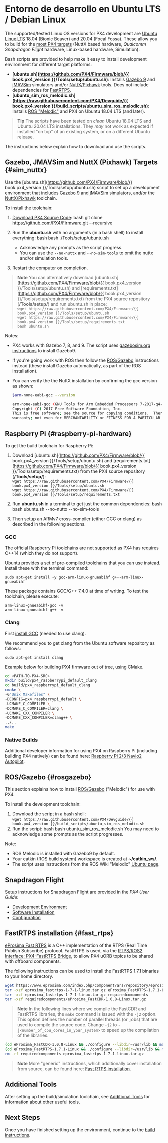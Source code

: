# Entorno de desarrollo en Ubuntu LTS / Debian Linux

The supported/tested Linux OS versions for PX4 development are [Ubuntu Linux LTS](https://wiki.ubuntu.com/LTS) 18.04 (Bionic Beaver) and 20.04 (Focal Fossa). These allow you to build for the [most PX4 targets](../setup/dev_env.md#supported-targets) (NuttX based hardware, *Qualcomm Snapdragon Flight* hardware, Linux-based hardware, Simulation).

Bash scripts are provided to help make it easy to install development environment for different target platforms:

* **[ubuntu.sh](https://github.com/PX4/Firmware/blob/{{ book.px4_version }}/Tools/setup/ubuntu.sh)**: Installs [Gazebo 9](../simulation/gazebo.md) and [jMAVSim](../simulation/jmavsim.md) simulators and/or [NuttX/Pixhawk](../setup/building_px4.md#nuttx) tools. Does not include dependencies for [FastRTPS](#fast_rtps).
* **[ubuntu_sim_ros_melodic.sh](https://raw.githubusercontent.com/PX4/Devguide/{{ book.px4_version }}/build_scripts/ubuntu_sim_ros_melodic.sh)**: Installs [ROS "Melodic"](#rosgazebo) and PX4 on Ubuntu 18.04 LTS (and later).

> **Tip** The scripts have been tested on *clean* Ubuntu 18.04 LTS and Ubuntu 20.04 LTS installations. They *may* not work as expected if installed "on top" of an existing system, or on a different Ubuntu release.

The instructions below explain how to download and use the scripts.

## Gazebo, JMAVSim and NuttX (Pixhawk) Targets {#sim_nuttx}

Use the [ubuntu.sh](https://github.com/PX4/Firmware/blob/{{ book.px4_version }}/Tools/setup/ubuntu.sh) script to set up a development environment that includes [Gazebo 9](../simulation/gazebo.md) and [jMAVSim](../simulation/jmavsim.md) simulators, and/or the [NuttX/Pixhawk](../setup/building_px4.md#nuttx) toolchain.

To install the toolchain:

1. [Download PX4 Source Code](../setup/building_px4.md): 
        bash
        git clone https://github.com/PX4/Firmware.git --recursive

2. Run the **ubuntu.sh** with no arguments (in a bash shell) to install everything: 
        bash
        bash ./Tools/setup/ubuntu.sh
    
      
    * Acknowledge any prompts as the script progress.
    * You can use the `--no-nuttx` and `--no-sim-tools` to omit the nuttx and/or simulation tools.
3. Restart the computer on completion.

> **Note** You can alternatively download [ubuntu.sh](https://github.com/PX4/Firmware/blob/{{ book.px4_version }}/Tools/setup/ubuntu.sh) and [requirements.txt](https://github.com/PX4/Firmware/blob/{{ book.px4_version }}/Tools/setup/requirements.txt) from the PX4 source repository (**/Tools/setup/**) and run ubuntu.sh in place:   
> `wget https://raw.githubusercontent.com/PX4/Firmware/{{ book.px4_version }}/Tools/setup/ubuntu.sh`   
> `wget https://raw.githubusercontent.com/PX4/Firmware/{{ book.px4_version }}/Tools/setup/requirements.txt`   
> `bash ubuntu.sh`

Notes:

* PX4 works with Gazebo 7, 8, and 9. The script uses [gazebosim.org instructions](http://gazebosim.org/tutorials?tut=install_ubuntu&cat=install) to install Gazebo9.
* If you're going work with ROS then follow the [ROS/Gazebo](#rosgazebo) instructions instead (these install Gazebo automatically, as part of the ROS installation).
* You can verify the the NuttX installation by confirming the gcc version as shown:
    
    ```bash
    $arm-none-eabi-gcc --version
    
    arm-none-eabi-gcc (GNU Tools for Arm Embedded Processors 7-2017-q4-major) 7.2.1 20170904 (release) [ARM/embedded-7-branch revision 255204]
    Copyright (C) 2017 Free Software Foundation, Inc.
    This is free software; see the source for copying conditions.  There is NO
    warranty; not even for MERCHANTABILITY or FITNESS FOR A PARTICULAR PURPOSE.
    ```

<!-- Do we need to add to our scripts or can we assume correct version installs over?
Remove any old versions of the arm-none-eabi toolchain.</p>

<pre><code class="sh">sudo apt-get remove gcc-arm-none-eabi gdb-arm-none-eabi binutils-arm-none-eabi gcc-arm-embedded
sudo add-apt-repository --remove ppa:team-gcc-arm-embedded/ppa
</code></pre>

<p>-->

## Raspberry Pi {#raspberry-pi-hardware}

<!-- NOTE: RaPi docker toolchain (for comparison) here: https://github.com/PX4/containers/blob/master/docker/Dockerfile_armhf -->

To get the build toolchain for Raspberry Pi:

1. Download [ubuntu.sh](https://github.com/PX4/Firmware/blob/{{ book.px4_version }}/Tools/setup/ubuntu.sh) and [requirements.txt](https://github.com/PX4/Firmware/blob/{{ book.px4_version }}/Tools/setup/requirements.txt) from the PX4 source repository (**/Tools/setup/**):   
    `wget https://raw.githubusercontent.com/PX4/Firmware/{{ book.px4_version }}/Tools/setup/ubuntu.sh`   
    `wget https://raw.githubusercontent.com/PX4/Firmware/{{ book.px4_version }}/Tools/setup/requirements.txt`
2. Run **ubuntu.sh** in a terminal to get just the common dependencies: 
        bash
        bash ubuntu.sh --no-nuttx --no-sim-tools

3. Then setup an ARMv7 cross-compiler (either GCC or clang) as described in the following sections.

### GCC

The official Raspberry Pi toolchains are not supported as PX4 has requires C++14 (which they do not support).

Ubuntu provides a set of pre-compiled toolchains that you can use instead. Install these with the terminal command:

    sudo apt-get install -y gcc-arm-linux-gnueabihf g++-arm-linux-gnueabihf
    

These package contains GCC/G++ 7.4.0 at time of writing. To test the toolchain, please execute:

    arm-linux-gnueabihf-gcc -v
    arm-linux-gnueabihf-g++ -v
    

### Clang

First [install GCC](#gcc) (needed to use clang).

We recommend you to get clang from the Ubuntu software repository as follows:

    sudo apt-get install clang
    

Example below for building PX4 firmware out of tree, using CMake.

```sh
cd <PATH-TO-PX4-SRC>
mkdir build/px4_raspberrypi_default_clang
cd build/px4_raspberrypi_default_clang
cmake \
-G"Unix Makefiles" \
-DCONFIG=px4_raspberrypi_default \
-UCMAKE_C_COMPILER \
-DCMAKE_C_COMPILER=clang \
-UCMAKE_CXX_COMPILER \
-DCMAKE_CXX_COMPILER=clang++ \
../..
make
```

### Native Builds

Additional developer information for using PX4 on Raspberry Pi (including building PX4 natively) can be found here: [Raspberry Pi 2/3 Navio2 Autopilot](https://docs.px4.io/en/flight_controller/raspberry_pi_navio2.html).

## ROS/Gazebo {#rosgazebo}

This section explains how to install [ROS/Gazebo](../ros/README.md) ("Melodic") for use with PX4.

To install the development toolchain:

1. Download the script in a bash shell:   
    `wget https://raw.githubusercontent.com/PX4/Devguide/{{ book.px4_version }}/build_scripts/ubuntu_sim_ros_melodic.sh`
2. Run the script: 
        bash
        bash ubuntu_sim_ros_melodic.sh You may need to acknowledge some prompts as the script progresses.

Note:

* ROS Melodic is installed with Gazebo9 by default.
* Your catkin (ROS build system) workspace is created at **~/catkin_ws/**.
* The script uses instructions from the ROS Wiki "Melodic" [Ubuntu page](http://wiki.ros.org/melodic/Installation/Ubuntu).

## Snapdragon Flight

Setup instructions for Snapdragon Flight are provided in the *PX4 User Guide*:

* [Development Environment](https://docs.px4.io/en/flight_controller/snapdragon_flight_dev_environment_installation.html)
* [Software Installation](https://docs.px4.io/en/flight_controller/snapdragon_flight_software_installation.html)
* [Configuration](https://docs.px4.io/en/flight_controller/snapdragon_flight_configuration.html)

## FastRTPS installation {#fast_rtps}

[eProsima Fast RTPS](http://eprosima-fast-rtps.readthedocs.io/en/latest/) is a C++ implementation of the RTPS (Real Time Publish Subscribe) protocol. FastRTPS is used, via the [RTPS/ROS2 Interface: PX4-FastRTPS Bridge](../middleware/micrortps.md), to allow PX4 uORB topics to be shared with offboard components.

The following instructions can be used to install the FastRTPS 1.7.1 binaries to your home directory.

```sh
wget https://www.eprosima.com/index.php/component/ars/repository/eprosima-fast-rtps/eprosima-fast-rtps-1-7-1/eprosima_fastrtps-1-7-1-linux-tar-gz -O eprosima_fastrtps-1-7-1-linux.tar.gz
tar -xzf eprosima_fastrtps-1-7-1-linux.tar.gz eProsima_FastRTPS-1.7.1-Linux/
tar -xzf eprosima_fastrtps-1-7-1-linux.tar.gz requiredcomponents
tar -xzf requiredcomponents/eProsima_FastCDR-1.0.8-Linux.tar.gz
```

> **Note** In the following lines where we compile the FastCDR and FastRTPS libraries, the `make` command is issued with the `-j2` option. This option defines the number of parallel threads (or `j`obs) that are used to compile the source code. Change `-j2` to `-j<number_of_cpu_cores_in_your_system>` to speed up the compilation of the libraries.

```sh
(cd eProsima_FastCDR-1.0.8-Linux && ./configure --libdir=/usr/lib && make -j2 && sudo make install)
(cd eProsima_FastRTPS-1.7.1-Linux && ./configure --libdir=/usr/lib && make -j2 && sudo make install)
rm -rf requiredcomponents eprosima_fastrtps-1-7-1-linux.tar.gz
```

> **Note** More "generic" instructions, which additionally cover installation from source, can be found here: [Fast RTPS installation](../setup/fast-rtps-installation.md).

## Additional Tools

After setting up the build/simulation toolchain, see [Additional Tools](../setup/generic_dev_tools.md) for information about other useful tools.

## Next Steps

Once you have finished setting up the environment, continue to the [build instructions](../setup/building_px4.md).